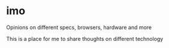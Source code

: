 # imo
Opinions on different specs, browsers, hardware and more

This is a place for me to share thoughts on different technology
